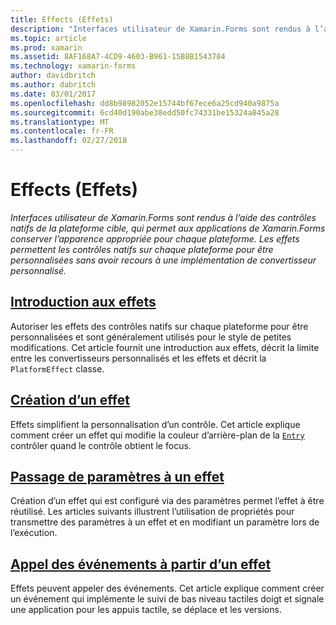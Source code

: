 ```yaml
---
title: Effects (Effets)
description: "Interfaces utilisateur de Xamarin.Forms sont rendus à l’aide des contrôles natifs de la plateforme cible, qui permet aux applications de Xamarin.Forms conserver l’apparence appropriée pour chaque plateforme. Les effets permettent les contrôles natifs sur chaque plateforme pour être personnalisées sans avoir recours à une implémentation de convertisseur personnalisé."
ms.topic: article
ms.prod: xamarin
ms.assetid: 8AF168A7-4CD9-4603-B961-15B8B1543784
ms.technology: xamarin-forms
author: davidbritch
ms.author: dabritch
ms.date: 03/01/2017
ms.openlocfilehash: dd8b98982052e15744bf67ece6a25cd940a9875a
ms.sourcegitcommit: 6cd40d190abe38edd50fc74331be15324a845a28
ms.translationtype: MT
ms.contentlocale: fr-FR
ms.lasthandoff: 02/27/2018
---
```

# <a name="effects"></a>Effects (Effets)

_Interfaces utilisateur de Xamarin.Forms sont rendus à l’aide des contrôles natifs de la plateforme cible, qui permet aux applications de Xamarin.Forms conserver l’apparence appropriée pour chaque plateforme. Les effets permettent les contrôles natifs sur chaque plateforme pour être personnalisées sans avoir recours à une implémentation de convertisseur personnalisé._

## <a name="introduction-to-effectsintroductionmd"></a>[Introduction aux effets](introduction.md)

Autoriser les effets des contrôles natifs sur chaque plateforme pour être personnalisées et sont généralement utilisés pour le style de petites modifications. Cet article fournit une introduction aux effets, décrit la limite entre les convertisseurs personnalisés et les effets et décrit la `PlatformEffect` classe.

## <a name="creating-an-effectcreatingmd"></a>[Création d’un effet](creating.md)

Effets simplifient la personnalisation d’un contrôle. Cet article explique comment créer un effet qui modifie la couleur d’arrière-plan de la [ `Entry` ](https://developer.xamarin.com/api/type/Xamarin.Forms.Entry/) contrôler quand le contrôle obtient le focus.

## <a name="passing-parameters-to-an-effectpassing-parametersindexmd"></a>[Passage de paramètres à un effet](passing-parameters/index.md)

Création d’un effet qui est configuré via des paramètres permet l’effet à être réutilisé. Les articles suivants illustrent l’utilisation de propriétés pour transmettre des paramètres à un effet et en modifiant un paramètre lors de l’exécution.

## <a name="invoking-events-from-an-effecttouch-trackingmd"></a>[Appel des événements à partir d’un effet](touch-tracking.md)

Effets peuvent appeler des événements. Cet article explique comment créer un événement qui implémente le suivi de bas niveau tactiles doigt et signale une application pour les appuis tactile, se déplace et les versions.